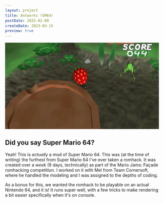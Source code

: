 ```yaml
---
layout: project
title: Antworks (SM64)
postDate: 2025-02-09
createDate: 2023-03-15
preview: true
---
```


![Screenshot](/thumbnails/project/antworks.png)

## Did you say Super Mario 64?

Yeah! This is _actually_ a mod of Super Mario 64. This was (at the time of writing) the furthest from Super Mario 64 I've ever taken a romhack. It was created over a _week_ (9 days, technically) as part of the Mario Jams: Façade romhacking competition. I worked on it with Mel from Team Cornersoft, where he handled the modeling and I was assigned to the depths of coding.

As a bonus for this, we wanted the romhack to be playable on an actual Nintendo 64, and it is! It runs super well, with a few tricks to make rendering a bit easier specifically when it's on console.
